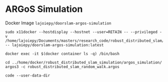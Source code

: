 # ARGoS Simulation

Docker Image `lajoiepy/doorslam-argos-simulation`

```
sudo x11docker --hostdisplay --hostnet --user=RETAIN -- --privileged -v /home/lajoiepy/Documents/masters/research_code/robust_distributed_slam/robust_distributed_slam_simulation/argos_simulation/log:/home/docker/robust_distributed_slam_simulation/argos_simulation/log -- lajoiepy/doorslam-argos-simulation:latest
```

```
docker exec -it $(docker container ls -q) /bin/bash
```

```
cd ../home/docker/robust_distributed_slam_simulation/argos_simulation/
argos3 -c robust_distributed_slam_random_walk.argos
```

```
code --user-data-dir
```